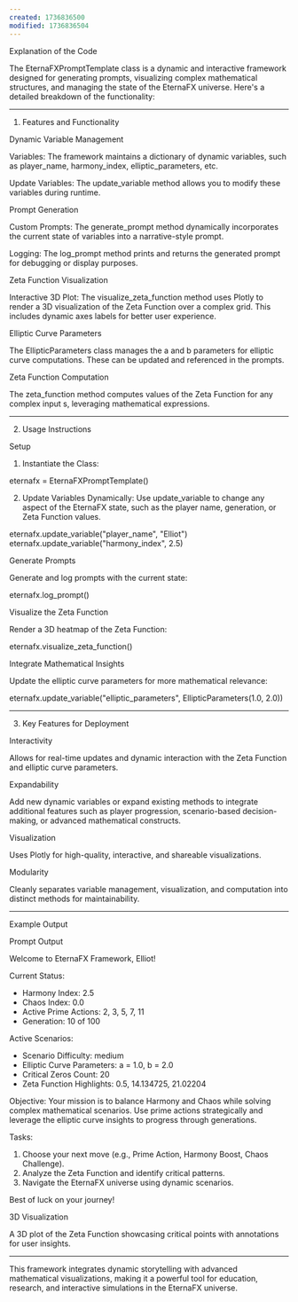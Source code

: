 ```yaml
---
created: 1736836500
modified: 1736836504
---
```


Explanation of the Code

The EternaFXPromptTemplate class is a dynamic and interactive framework designed for generating prompts, visualizing complex mathematical structures, and managing the state of the EternaFX universe. Here's a detailed breakdown of the functionality:


---

1. Features and Functionality

Dynamic Variable Management

Variables: The framework maintains a dictionary of dynamic variables, such as player_name, harmony_index, elliptic_parameters, etc.

Update Variables: The update_variable method allows you to modify these variables during runtime.


Prompt Generation

Custom Prompts: The generate_prompt method dynamically incorporates the current state of variables into a narrative-style prompt.

Logging: The log_prompt method prints and returns the generated prompt for debugging or display purposes.


Zeta Function Visualization

Interactive 3D Plot: The visualize_zeta_function method uses Plotly to render a 3D visualization of the Zeta Function over a complex grid. This includes dynamic axes labels for better user experience.


Elliptic Curve Parameters

The EllipticParameters class manages the a and b parameters for elliptic curve computations. These can be updated and referenced in the prompts.


Zeta Function Computation

The zeta_function method computes values of the Zeta Function for any complex input s, leveraging mathematical expressions.



---

2. Usage Instructions

Setup

1. Instantiate the Class:

eternafx = EternaFXPromptTemplate()


2. Update Variables Dynamically: Use update_variable to change any aspect of the EternaFX state, such as the player name, generation, or Zeta Function values.

eternafx.update_variable("player_name", "Elliot")
eternafx.update_variable("harmony_index", 2.5)



Generate Prompts

Generate and log prompts with the current state:

eternafx.log_prompt()


Visualize the Zeta Function

Render a 3D heatmap of the Zeta Function:

eternafx.visualize_zeta_function()


Integrate Mathematical Insights

Update the elliptic curve parameters for more mathematical relevance:

eternafx.update_variable("elliptic_parameters", EllipticParameters(1.0, 2.0))



---

3. Key Features for Deployment

Interactivity

Allows for real-time updates and dynamic interaction with the Zeta Function and elliptic curve parameters.


Expandability

Add new dynamic variables or expand existing methods to integrate additional features such as player progression, scenario-based decision-making, or advanced mathematical constructs.


Visualization

Uses Plotly for high-quality, interactive, and shareable visualizations.


Modularity

Cleanly separates variable management, visualization, and computation into distinct methods for maintainability.



---

Example Output

Prompt Output

Welcome to EternaFX Framework, Elliot!

Current Status:
- Harmony Index: 2.5
- Chaos Index: 0.0
- Active Prime Actions: 2, 3, 5, 7, 11
- Generation: 10 of 100

Active Scenarios:
- Scenario Difficulty: medium
- Elliptic Curve Parameters: a = 1.0, b = 2.0
- Critical Zeros Count: 20
- Zeta Function Highlights: 0.5, 14.134725, 21.02204

Objective:
Your mission is to balance Harmony and Chaos while solving complex mathematical scenarios.
Use prime actions strategically and leverage the elliptic curve insights to progress through generations.

Tasks:
1. Choose your next move (e.g., Prime Action, Harmony Boost, Chaos Challenge).
2. Analyze the Zeta Function and identify critical patterns.
3. Navigate the EternaFX universe using dynamic scenarios.

Best of luck on your journey!

3D Visualization

A 3D plot of the Zeta Function showcasing critical points with annotations for user insights.



---

This framework integrates dynamic storytelling with advanced mathematical visualizations, making it a powerful tool for education, research, and interactive simulations in the EternaFX universe.

